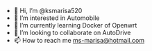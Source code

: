 - 👋 Hi, I’m @ksmarisa520
- 👀 I’m interested in Automobile
- 🌱 I’m currently learning Docker of Openwrt
- 💞️ I’m looking to collaborate on AutoDrive
- 📫 How to reach me ms-marisa@hotmail.com

<!---
ksmarisa520/ksmarisa520 is a ✨ special ✨ repository because its `README.md` (this file) appears on your GitHub profile.
You can click the Preview link to take a look at your changes.
--->
